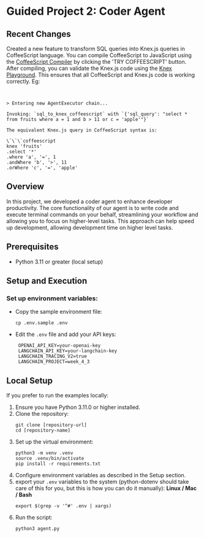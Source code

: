 # Guided Project 2: Coder Agent

## Recent Changes
Created a new feature to transform SQL queries into Knex.js queries in CoffeeScript language. You can compile CoffeeScript to JavaScript using the [CoffeeScript Compiler](https://coffeescript.org/v1/) by clicking the 'TRY COFFEESCRIPT' button. After compiling, you can validate the Knex.js code using the [Knex Playground](https://dgadelha.github.io/knex-playground/). This ensures that all CoffeeScript and Knex.js code is working correctly.
Eg:
```Prompt: change this sql to knex: "select * from fruits where a = 1 and b > 11 or c = 'apple'"


> Entering new AgentExecutor chain...

Invoking: `sql_to_knex_coffeescript` with `{'sql_query': "select * from fruits where a = 1 and b > 11 or c = 'apple'"}`

The equivalent Knex.js query in CoffeeScript syntax is:

\`\`\`coffeescript
knex 'fruits'
.select '*'
.where 'a', '=', 1
.andWhere 'b', '>', 11
.orWhere 'c', '=', 'apple'
```

## Overview
In this project, we developed a coder agent to enhance developer productivity. The core functionality of our agent is to write code and execute terminal commands on your behalf, streamlining your workflow and allowing you to focus on higher-level tasks. This approach can help speed up development, allowing development time on higher level tasks.

## Prerequisites
- Python 3.11 or greater (local setup)

## Setup and Execution

### Set up environment variables:
- Copy the sample environment file:
  ```
  cp .env.sample .env
  ```
- Edit the `.env` file and add your API keys:
  ```
   OPENAI_API_KEY=your-openai-key
   LANGCHAIN_API_KEY=your-langchain-key
   LANGCHAIN_TRACING_V2=true
   LANGCHAIN_PROJECT=week_4_3
  ```

## Local Setup
If you prefer to run the examples locally:

1. Ensure you have Python 3.11.0 or higher installed.
2. Clone the repository:
    ```
    git clone [repository-url]
    cd [repository-name]
    ```
3. Set up the virtual environment:
    ```
    python3 -m venv .venv
    source .venv/bin/activate
    pip install -r requirements.txt
    ```
4. Configure environment variables as described in the Setup section.
5. export your `.env` variables to the system (python-dotenv should take care of this for you, but this is how you can do it manually):
   **Linux / Mac / Bash**
      ```
      export $(grep -v '^#' .env | xargs)
      ```
6. Run the script:
    ```
    python3 agent.py
    ```